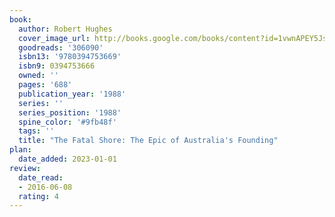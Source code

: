 ```yaml
---
book:
  author: Robert Hughes
  cover_image_url: http://books.google.com/books/content?id=1vwnAPEY5JsC&printsec=frontcover&img=1&zoom=1&edge=curl&source=gbs_api
  goodreads: '306090'
  isbn13: '9780394753669'
  isbn9: 0394753666
  owned: ''
  pages: '688'
  publication_year: '1988'
  series: ''
  series_position: '1988'
  spine_color: '#9fb48f'
  tags: ''
  title: "The Fatal Shore: The Epic of Australia's Founding"
plan:
  date_added: 2023-01-01
review:
  date_read:
  - 2016-06-08
  rating: 4
---
```

